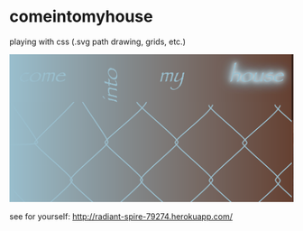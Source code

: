 # comeintomyhouse
playing with css (.svg path drawing, grids, etc.)

![image of first site of the website](app/assets/images/comeintomyhouse.png)


see for yourself:
http://radiant-spire-79274.herokuapp.com/

